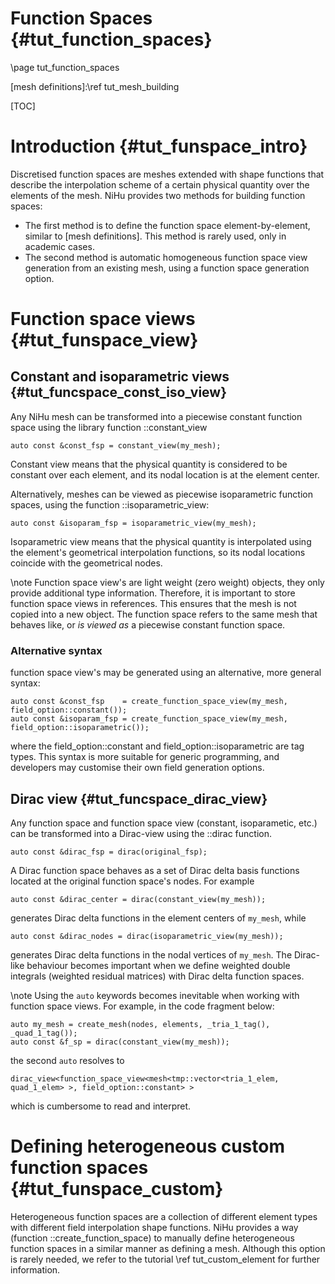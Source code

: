 Function Spaces {#tut_function_spaces}
===============

\page tut_function_spaces

[mesh definitions]:\ref tut_mesh_building

[TOC]

Introduction {#tut_funspace_intro}
============

Discretised function spaces are meshes extended with shape functions that describe the interpolation scheme of a certain physical quantity over the  elements of the mesh. NiHu provides two methods for building function spaces:
- The first method is to define the function space element-by-element, similar to [mesh definitions].
This method is rarely used, only in academic cases.
- The second method is automatic homogeneous function space view generation from an existing mesh, using a function space generation option.

Function space views {#tut_funspace_view}
====================

Constant and isoparametric views {#tut_funcspace_const_iso_view}
--------------------------------

Any NiHu mesh can be transformed into a piecewise constant function space using the library function ::constant_view
~~~~~~~~~~
auto const &const_fsp = constant_view(my_mesh);
~~~~~~~~~~
Constant view means that the physical quantity is considered to be constant over each element,
and its nodal location is at the element center.

Alternatively, meshes can be viewed as piecewise isoparametric function
spaces, using the function ::isoparametric_view:
~~~~~~~~~~
auto const &isoparam_fsp = isoparametric_view(my_mesh);
~~~~~~~~~~
Isoparametric view means that the physical quantity is interpolated
using the element's geometrical interpolation functions,
so its nodal locations coincide with the geometrical nodes.

\note
Function space view's are light weight (zero weight) objects, they only provide additional type information.
Therefore, it is important to store function space views in references.
This ensures that the mesh is not copied into a new object.
The function space refers to the same mesh that behaves like, or _is viewed as_ a piecewise constant function space.


### Alternative syntax

function space view's may be generated using an alternative, more general syntax:
~~~~~~~~~~
auto const &const_fsp    = create_function_space_view(my_mesh, field_option::constant());
auto const &isoparam_fsp = create_function_space_view(my_mesh, field_option::isoparametric());
~~~~~~~~~~
where the field_option::constant and field_option::isoparametric are tag types.
This syntax is more suitable for generic programming, and developers may customise their own field generation options.


Dirac view {#tut_funcspace_dirac_view}
----------

Any function space and function space view (constant, isoparametic, etc.)
can be transformed into a Dirac-view using the ::dirac function.

~~~~~~~~~~
auto const &dirac_fsp = dirac(original_fsp);
~~~~~~~~~~

A Dirac function space behaves as a set of Dirac delta basis functions
located at the original function space's nodes.
For example

~~~~~~~~~~
auto const &dirac_center = dirac(constant_view(my_mesh));
~~~~~~~~~~

generates Dirac delta functions in the element centers of `my_mesh`, while

~~~~~~~~~~
auto const &dirac_nodes = dirac(isoparametric_view(my_mesh));
~~~~~~~~~~

generates Dirac delta functions in the nodal vertices of `my_mesh`.
The Dirac-like behaviour becomes important when we define weighted double integrals
(weighted residual matrices) with Dirac delta function spaces.

\note Using the `auto` keywords becomes inevitable when working with function space views. For example, in the code fragment below:
~~~~~~~~~~
auto my_mesh = create_mesh(nodes, elements, _tria_1_tag(), _quad_1_tag());
auto const &f_sp = dirac(constant_view(my_mesh));
~~~~~~~~~~
the second `auto` resolves to
~~~~~~~~~~
dirac_view<function_space_view<mesh<tmp::vector<tria_1_elem, quad_1_elem> >, field_option::constant> >
~~~~~~~~~~
which is cumbersome to read and interpret.

Defining heterogeneous custom function spaces {#tut_funspace_custom}
=============================================

Heterogeneous function spaces are a collection of different element types with different field interpolation shape functions.
NiHu provides a way (function ::create_function_space) to manually define heterogeneous function spaces in a similar manner as defining a mesh.
Although this option is rarely needed, we refer to the tutorial \ref tut_custom_element for further information.

